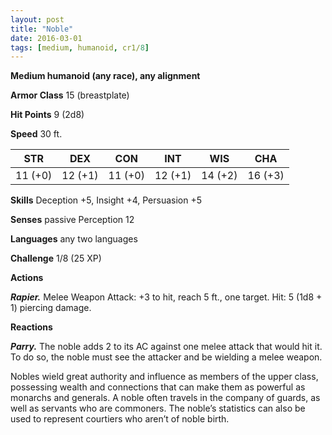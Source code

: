 ```yaml
---
layout: post
title: "Noble"
date: 2016-03-01
tags: [medium, humanoid, cr1/8]
---
```


**Medium humanoid (any race), any alignment**

**Armor Class** 15 (breastplate)

**Hit Points** 9 (2d8)

**Speed** 30 ft.

|   STR   |   DEX   |   CON   |   INT   |   WIS   |   CHA   |
|:-----:|:-----:|:-----:|:-----:|:-----:|:-----:|
| 11 (+0) | 12 (+1) | 11 (+0) | 12 (+1) | 14 (+2) | 16 (+3) |

**Skills** Deception +5, Insight +4, Persuasion +5 

**Senses** passive Perception 12 

**Languages** any two languages

**Challenge** 1/8 (25 XP) 

**Actions** 

***Rapier.*** Melee Weapon Attack: +3 to hit, reach 5 ft., one target. Hit: 5 (1d8 + 1) piercing damage.

**Reactions** 

***Parry.*** The noble adds 2 to its AC against one melee attack that would hit it. To do so, the noble must see the attacker and be wielding a melee weapon. 

Nobles wield great authority and influence as members of the upper class, possessing wealth and connections that can make them as powerful as monarchs and generals. A noble often travels in the company of guards, as well as servants who are commoners. The noble’s statistics can also be used to represent courtiers who aren’t of noble birth.
